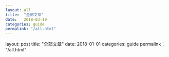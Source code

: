 ```yaml
---
layout: all
title:  "全部文章"
date:   2018-03-19
categories: guide
permalink: "/all.html"
---
```


layout: post
title: "全部文章"
date: 2018-01-01
categories: guide
permalink： "/all.html"



